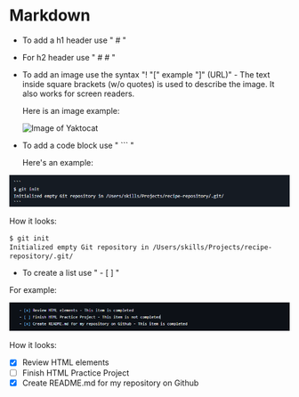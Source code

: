 # Markdown

- To add a h1 header use " # "
- For h2 header use " # # "
- To add an image use the syntax "! "["  example  "]" (URL)" - The text inside square brackets (w/o quotes) is used to describe the image. It also works for screen readers.

  Here is an image example:

   ![Image of Yaktocat](https://octodex.github.com/images/yaktocat.png)



- To add a code block use " ``` "

  Here's an example:



 ![Code example](https://github.com/bezoc/skills-communicate-using-markdown/blob/main/codescreenshot.png)

   
How it looks:

```
$ git init
Initialized empty Git repository in /Users/skills/Projects/recipe-repository/.git/
```


- To create a list use " - [ ] "

For example:

![List example](https://github.com/bezoc/skills-communicate-using-markdown/blob/main/listscreenshot.png)


How it looks:

- [x] Review HTML elements
- [ ] Finish HTML Practice Project
- [x] Create README.md for my repository on Github  
